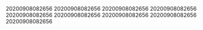 20200908082656
20200908082656
20200908082656
20200908082656
20200908082656
20200908082656
20200908082656
20200908082656
20200908082656
